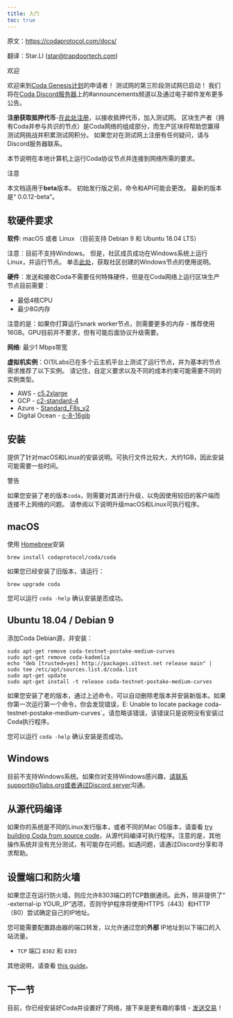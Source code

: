 ```yaml
---
title: 入门
toc: true
---
```


原文：https://codaprotocol.com/docs/

翻译：Star.LI (star@trapdoortech.com)

欢迎

欢迎来到[Coda Genesis计划](https://codaprotocol.com/genesis)的申请者！  测试网的第三阶段测试网已启动！ 我们将在[Coda Discord服务器](https://bit.ly/CodaDiscord)上的#announcements频道以及通过电子邮件发布更多公告。

**注册获取抵押代币**-[在此处注册](http://bit.ly/StakingSignup)，以接收抵押代币，加入测试网。 区块生产者（拥有Coda并参与共识的节点）是Coda网络的组成部分，而生产区块将帮助您赢得测试网挑战并积累测试网积分。 如果您对在测试网上注册有任何疑问，请与Discord服务器联系。

本节说明在本地计算机上运行Coda协议节点并连接到网络所需的要求。

注意

本文档适用于**beta**版本。 初始发行版之前，命令和API可能会更改。 最新的版本是“ 0.0.12-beta”。

## 软硬件要求

**软件**: macOS 或者 Linux （目前支持 Debian 9 和 Ubuntu 18.04 LTS）

注意：目前不支持Windows。 但是，社区成员成功在Windows系统上运行Linux，并运行节点。 单击[此处](https://forums.codaprotocol.com/t/unofficial-wsl-instructions/26)，获取社区创建的Windows节点的使用说明。

**硬件**：发送和接收Coda不需要任何特殊硬件，但是在Coda网络上运行区块生产节点目前需要：

- 最低4核CPU
- 最少8G内存

注意的是：如果你打算运行snark worker节点，则需要更多的内存 - 推荐使用16GB。GPU目前并不要求，但有可能后面协议升级需要。

**网络**: 最少1 Mbps带宽

**虚拟机实例**：O(1)Labs已在多个云主机平台上测试了运行节点，并为基本的节点需求推荐了以下实例。 请记住，自定义要求以及不同的成本约束可能需要不同的实例类型。

- AWS - [c5.2xlarge](https://www.ec2instances.info/?filter=c5.2xl&region=us-west-2&cost_duration=daily&selected=c5.2xlarge)
- GCP - [c2-standard-4](https://cloud.google.com/compute/docs/machine-types)
- Azure - [Standard_F8s_v2](https://docs.microsoft.com/en-us/azure/virtual-machines/windows/sizes-compute#fsv2-series-1)
- Digital Ocean - [c-8-16gib](https://cloud.digitalocean.com/droplets/new?size=c-8-16gib)

## 安装

提供了针对macOS和Linux的安装说明。可执行文件比较大，大约1GB，因此安装可能需要一些时间。

警告

如果您安装了老的版本`coda`，则需要对其进行升级，以免因使用较旧的客户端而连接不上网络的问题。 请参阅以下说明升级macOS和Linux可执行程序。

## macOS

使用 [Homebrew](https://brew.sh/)安装

```
brew install codaprotocol/coda/coda
```

如果您已经安装了旧版本，请运行：

```
brew upgrade coda
```

您可以运行 `coda -help` 确认安装是否成功。

## Ubuntu 18.04 / Debian 9

添加Coda Debian源，并安装：

```
sudo apt-get remove coda-testnet-postake-medium-curves
sudo apt-get remove coda-kademlia
echo "deb [trusted=yes] http://packages.o1test.net release main" | sudo tee /etc/apt/sources.list.d/coda.list
sudo apt-get update
sudo apt-get install -t release coda-testnet-postake-medium-curves
```

如果您安装了老的版本，通过上述命令，可以自动删除老版本并安装新版本。如果你第一次运行第一个命令，你会发现错误，E: Unable to locate package coda-testnet-postake-medium-curves`。请忽略该错误，该错误只是说明没有安装过Coda执行程序。

您可以运行 `coda -help` 确认安装是否成功。

## Windows

目前不支持Windows系统。如果你对支持Windows感兴趣，请联系support@o1labs.org或者通过[Discord server](https://bit.ly/CodaDiscord)沟通。

## 从源代码编译

如果你的系统是不同的Linux发行版本，或者不同的Mac OS版本，请查看 [try building Coda from source code](https://github.com/CodaProtocol/coda/blob/master/README-dev.md#building-coda)，从源代码编译可执行程序。注意的是，其他操作系统并没有充分测试，有可能存在问题。如遇问题，请通过Discord分享和寻求帮助。

## 设置端口和防火墙

如果您正在运行防火墙，则应允许8303端口的TCP数据通讯。此外，除非提供了“ -external-ip YOUR_IP”选项，否则守护程序将使用HTTPS（443）和HTTP（80）尝试确定自己的IP地址。

您可能需要配置路由器的端口转发，以允许通过您的**外部** IP地址到以下端口的入站流量。

- `TCP` 端口 `8302` 和 `8303`

其他说明，请查看 [this guide](https://codaprotocol.com/docs/troubleshooting/#port-forwarding)。

## 下一节

目前，你已经安装好Coda并设置好了网络，接下来是更有趣的事情 - [发送交易](https://codaprotocol.com/docs/my-first-transaction/)！


